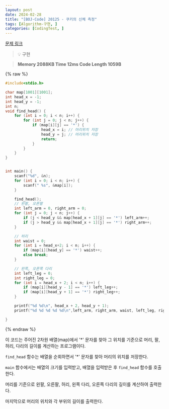 ```yaml
---
layout: post
date: 2024-02-28
title: "[BOJ-Code] 20125 - 쿠키의 신체 측정"
tags: [Algorithm-구현, ]
categories: [CodingTest, ]
---
```


[문제 링크](https://www.acmicpc.net/problem/20125)


> 💡 구현


> **Memory   2088KB                                   Time   12ms                               Code Length   1059B**



{% raw %}
```c++
#include<stdio.h>

char map[1001][1001];
int head_x = -1;
int head_y = -1;
int n;
void find_head() {
	for (int i = 0; i < n; i++) {
		for (int j = 0; j < n; j++) {
			if (map[i][j] == '*') {
				head_x = i; // 머리위치 저장
				head_y = j; // 머리위치 저장
				return;
			}
		}
	}
}


int main() {
	scanf("%d", &n);
	for (int i = 0; i < n; i++) {
		scanf(" %s", &map[i]);
	}

	find_head();
	// 왼팔, 오른팔
	int left_arm = 0, right_arm = 0;
	for (int j = 0; j < n; j++) {
		if (j < head_y && map[head_x + 1][j] == '*') left_arm++;
		if (j > head_y && map[head_x + 1][j] == '*') right_arm++;
	}

	// 허리
	int waist = 0;
	for (int i = head_x+2; i < n; i++) {
		if (map[i][head_y] == '*') waist++;
		else break;
	}

	// 왼쪽, 오른쪽 다리
	int left_leg = 0;
	int right_leg = 0;
	for (int i = head_x + 2; i < n; i++) {
		if (map[i][head_y - 1] == '*') left_leg++;
		if (map[i][head_y + 1] == '*') right_leg++;
	}

	printf("%d %d\n", head_x + 2, head_y + 1);
	printf("%d %d %d %d %d\n",left_arm, right_arm, waist, left_leg, right_leg);

}
```
{% endraw %}



이 코드는 주어진 2차원 배열(map)에서 '*' 문자를 찾아 그 위치를 기준으로 머리, 팔, 허리, 다리의 길이를 계산하는 프로그램이다.

`find_head` 함수는 배열을 순회하면서 '*' 문자를 찾아 머리의 위치를 저장한다.

`main` 함수에서는 배열의 크기를 입력받고, 배열을 입력받은 후 `find_head` 함수를 호출한다.

머리를 기준으로 왼팔, 오른팔, 허리, 왼쪽 다리, 오른쪽 다리의 길이를 계산하여 출력한다.

마지막으로 머리의 위치와 각 부위의 길이를 출력한다.

